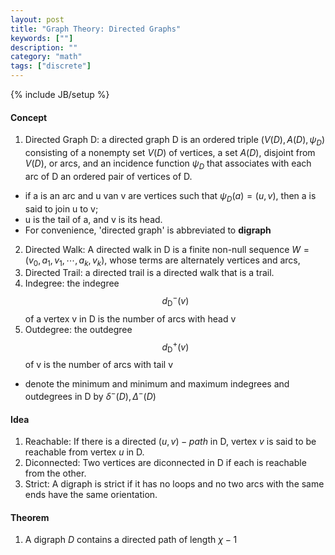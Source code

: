 ```yaml
---
layout: post
title: "Graph Theory: Directed Graphs"
keywords: [""]
description: ""
category: "math"
tags: ["discrete"]
---
```

{% include JB/setup %}

#### Concept
1. Directed Graph D: a directed graph D is an ordered triple $(V(D),A(D),\psi_D)$ consisting of 
a nonempty set $V(D)$ of vertices, a set $A(D)$, disjoint from $V(D)$, or arcs,
and an incidence function $\psi_D$ that associates with each arc of D an ordered
pair of vertices of D.
- if a is an arc and u van v are vertices such that $\psi_D (a)=(u,v)$, then a
  is said to join u to v;
- u is the tail of a, and v is its head.
- For convenience, 'directed graph' is abbreviated to **digraph**
2. Directed Walk: A directed walk in D is a finite non-null sequence
   $W=(v_0,a_1,v_1,\cdots,a_k,v_k)$, whose terms are alternately vertices and
   arcs,
3. Directed Trail: a directed trail is a directed walk that is a trail.
4. Indegree: the indegree $$
d_{\mathrm{D}}^{-}(v)
$$ of a vertex v in D is the number of arcs with head v
5. Outdegree: the outdegree $$
d_{\mathrm{D}}^{+}(v)
$$ of v is the number of arcs with tail v
- denote the minimum and minimum and maximum indegrees and outdegrees in D by
  $\delta^{-} (D), \Delta^{-} (D)$

#### Idea
1. Reachable: If there is a directed $(u,v)-path$ in D, vertex $v$ is said to be
   reachable from vertex $u$ in D.
2. Diconnected: Two vertices are diconnected in D if each is reachable from the
   other.
3. Strict: A digraph is strict if it has no loops and no two arcs with the same
   ends have the same orientation.

#### Theorem
1. A digraph $D$ contains a directed path of length $\chi-1$

